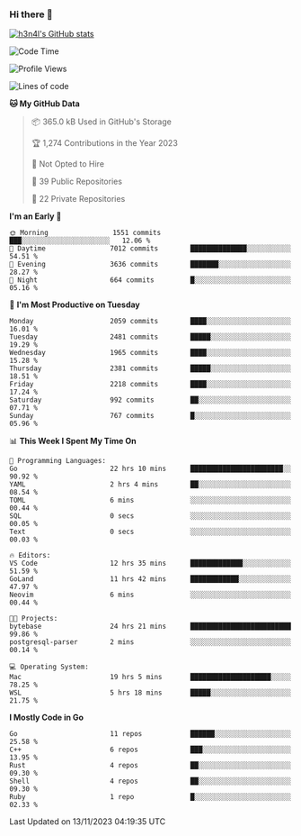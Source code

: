 ### Hi there 👋

[![h3n4l's GitHub stats](https://github-readme-stats.vercel.app/api?username=h3n4l&count_private=true&show_icons=true&theme=radical)](https://github.com/h3n4l/github-readme-stats)

<!--START_SECTION:waka-->
![Code Time](http://img.shields.io/badge/Code%20Time-1%2C696%20hrs%2054%20mins-blue)

![Profile Views](http://img.shields.io/badge/Profile%20Views-0-blue)

![Lines of code](https://img.shields.io/badge/From%20Hello%20World%20I%27ve%20Written-3.4%20million%20lines%20of%20code-blue)

**🐱 My GitHub Data** 

> 📦 365.0 kB Used in GitHub's Storage 
 > 
> 🏆 1,274 Contributions in the Year 2023
 > 
> 🚫 Not Opted to Hire
 > 
> 📜 39 Public Repositories 
 > 
> 🔑 22 Private Repositories 
 > 
**I'm an Early 🐤** 

```text
🌞 Morning                1551 commits        ███░░░░░░░░░░░░░░░░░░░░░░   12.06 % 
🌆 Daytime                7012 commits        ██████████████░░░░░░░░░░░   54.51 % 
🌃 Evening                3636 commits        ███████░░░░░░░░░░░░░░░░░░   28.27 % 
🌙 Night                  664 commits         █░░░░░░░░░░░░░░░░░░░░░░░░   05.16 % 
```
📅 **I'm Most Productive on Tuesday** 

```text
Monday                   2059 commits        ████░░░░░░░░░░░░░░░░░░░░░   16.01 % 
Tuesday                  2481 commits        █████░░░░░░░░░░░░░░░░░░░░   19.29 % 
Wednesday                1965 commits        ████░░░░░░░░░░░░░░░░░░░░░   15.28 % 
Thursday                 2381 commits        █████░░░░░░░░░░░░░░░░░░░░   18.51 % 
Friday                   2218 commits        ████░░░░░░░░░░░░░░░░░░░░░   17.24 % 
Saturday                 992 commits         ██░░░░░░░░░░░░░░░░░░░░░░░   07.71 % 
Sunday                   767 commits         █░░░░░░░░░░░░░░░░░░░░░░░░   05.96 % 
```


📊 **This Week I Spent My Time On** 

```text
💬 Programming Languages: 
Go                       22 hrs 10 mins      ███████████████████████░░   90.92 % 
YAML                     2 hrs 4 mins        ██░░░░░░░░░░░░░░░░░░░░░░░   08.54 % 
TOML                     6 mins              ░░░░░░░░░░░░░░░░░░░░░░░░░   00.44 % 
SQL                      0 secs              ░░░░░░░░░░░░░░░░░░░░░░░░░   00.05 % 
Text                     0 secs              ░░░░░░░░░░░░░░░░░░░░░░░░░   00.03 % 

🔥 Editors: 
VS Code                  12 hrs 35 mins      █████████████░░░░░░░░░░░░   51.59 % 
GoLand                   11 hrs 42 mins      ████████████░░░░░░░░░░░░░   47.97 % 
Neovim                   6 mins              ░░░░░░░░░░░░░░░░░░░░░░░░░   00.44 % 

🐱‍💻 Projects: 
bytebase                 24 hrs 21 mins      █████████████████████████   99.86 % 
postgresql-parser        2 mins              ░░░░░░░░░░░░░░░░░░░░░░░░░   00.14 % 

💻 Operating System: 
Mac                      19 hrs 5 mins       ████████████████████░░░░░   78.25 % 
WSL                      5 hrs 18 mins       █████░░░░░░░░░░░░░░░░░░░░   21.75 % 
```

**I Mostly Code in Go** 

```text
Go                       11 repos            ██████░░░░░░░░░░░░░░░░░░░   25.58 % 
C++                      6 repos             ███░░░░░░░░░░░░░░░░░░░░░░   13.95 % 
Rust                     4 repos             ██░░░░░░░░░░░░░░░░░░░░░░░   09.30 % 
Shell                    4 repos             ██░░░░░░░░░░░░░░░░░░░░░░░   09.30 % 
Ruby                     1 repo              █░░░░░░░░░░░░░░░░░░░░░░░░   02.33 % 
```




 Last Updated on 13/11/2023 04:19:35 UTC
<!--END_SECTION:waka-->

